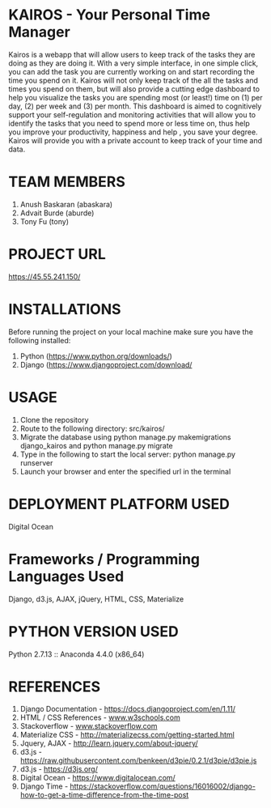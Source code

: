 # KAIROS - Your Personal Time Manager
Kairos is a webapp that will allow users to keep track of the tasks they are doing as they are
doing it. With a very simple interface, in one simple click, you can add the task you are
currently working on and start recording the time you spend on it. Kairos will not only keep
track of the all the tasks and times you spend on them, but will also provide a cutting edge
dashboard to help you visualize the tasks you are spending most (or least!) time on (1) per
day, (2) per week and (3) per month. This dashboard is aimed to cognitively support your
self-regulation and monitoring activities that will allow you to identify the tasks that you need
to spend more or less time on, thus help you improve your productivity, happiness and help ,
you save your degree. Kairos will provide you with a private account to keep track of your
time and data.

# TEAM MEMBERS
1) Anush Baskaran (abaskara)
2) Advait Burde (aburde)
3) Tony Fu (tony)

# PROJECT URL
https://45.55.241.150/

# INSTALLATIONS
Before running the project on your local machine make sure you have the following installed:
1) Python (https://www.python.org/downloads/)
2) Django (https://www.djangoproject.com/download/

# USAGE
1) Clone the repository
2) Route to the following directory: src/kairos/
3) Migrate the database using python manage.py makemigrations django_kairos and python manage.py migrate
4) Type in the following to start the local server: python manage.py runserver
5) Launch your browser and enter the specified url in the terminal 

# DEPLOYMENT PLATFORM USED
Digital Ocean

# Frameworks / Programming Languages Used
Django, d3.js, AJAX, jQuery, HTML, CSS, Materialize

# PYTHON VERSION USED
Python 2.7.13 :: Anaconda 4.4.0 (x86_64)

# REFERENCES
1) Django Documentation - https://docs.djangoproject.com/en/1.11/
2) HTML / CSS References - www.w3schools.com
3) Stackoverflow - www.stackoverflow.com
4) Materialize CSS - http://materializecss.com/getting-started.html
5) Jquery, AJAX - http://learn.jquery.com/about-jquery/
6) d3.js - https://raw.githubusercontent.com/benkeen/d3pie/0.2.1/d3pie/d3pie.js
7) d3.js - https://d3js.org/
8) Digital Ocean - https://www.digitalocean.com/
9) Django Time - https://stackoverflow.com/questions/16016002/django-how-to-get-a-time-difference-from-the-time-post